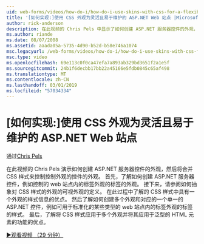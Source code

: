 ```yaml
---
uid: web-forms/videos/how-do-i/how-do-i-use-skins-with-css-for-a-flexible-and-maintainable-aspnet-web-site
title: '[如何实现:]使用 CSS 外观为灵活且易于维护的 ASP.NET Web 站点 |Microsoft Docs'
author: rick-anderson
description: 在此视频的 Chris Pels 中显示了如何创建 ASP.NET 服务器控件的外观，然后将合并 CSS 样式来控制控制外观 contr.外观...
ms.author: riande
ms.date: 08/07/2008
ms.assetid: aaada05a-5735-4d90-b52d-b58e746a1074
msc.legacyurl: /web-forms/videos/how-do-i/how-do-i-use-skins-with-css-for-a-flexible-and-maintainable-aspnet-web-site
msc.type: video
ms.openlocfilehash: 69e113c0f0ca47efa7a893ab329bd3651f2a1e5f
ms.sourcegitcommit: 24b1f6decbb17bb22a45166e5fdb0845c65af498
ms.translationtype: MT
ms.contentlocale: zh-CN
ms.lasthandoff: 03/01/2019
ms.locfileid: "57034334"
---
```

<a name="how-do-i-use-skins-with-css-for-a-flexible-and-maintainable-aspnet-web-site"></a>[如何实现:]使用 CSS 外观为灵活且易于维护的 ASP.NET Web 站点
====================
通过[Chris Pels](https://twitter.com/chrispels)

在此视频的 Chris Pels 演示如何创建 ASP.NET 服务器控件的外观，然后将合并 CSS 样式来控制控制外观的控件的外观。 首先，了解如何创建 ASP.NET 服务器控件，例如控制的 web 站点内的标签外观的标签的外观。 接下来，请参阅如何抽象对 CSS 样式的外观的可视外观的定义。 在此过程中了解的 CSS 样式中具有一个外观的样式信息的优点。 然后了解如何创建多个外观和对应的一个单一的 ASP.NET 控件，例如可用于标准化的某些类型的 web 站点内的标签外观的标签的样式。 最后，了解将 CSS 样式应用于多个外观并将其应用于泛型的 HTML 元素的功能的优点。

[&#9654;观看视频 （29 分钟）](https://channel9.msdn.com/Blogs/ASP-NET-Site-Videos/how-do-i-use-skins-with-css-for-a-flexible-and-maintainable-aspnet-web-site)
